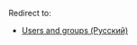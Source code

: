 Redirect to:

*   [Users and groups (Русский)](/index.php/Users_and_groups_(%D0%A0%D1%83%D1%81%D1%81%D0%BA%D0%B8%D0%B9) "Users and groups (Русский)")